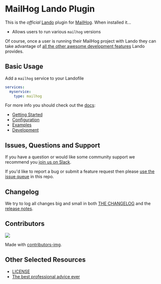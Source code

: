 # MailHog Lando Plugin

This is the _official_ [Lando](https://lando.dev) plugin for [MailHog](https://github.com/mailhog/MailHog). When installed it...

* Allows users to run various `mailhog` versions

Of course, once a user is running their MailHog project with Lando they can take advantage of [all the other awesome development features](https://docs.lando.dev) Lando provides.

## Basic Usage

Add a `mailhog` service to your Landofile

```yaml
services:
  myservice:
    type: mailhog
```

For more info you should check out the [docs](https://docs.lando.dev/mailhog):

* [Getting Started](https://docs.lando.dev/mailhog/)
* [Configuration](https://docs.lando.dev/mailhog/config.html)
* [Examples](https://github.com/lando/mailhog/tree/main/examples)
* [Development](https://docs.lando.dev/mailhog/development.html)

## Issues, Questions and Support

If you have a question or would like some community support we recommend you [join us on Slack](https://launchpass.com/devwithlando).

If you'd like to report a bug or submit a feature request then please [use the issue queue](https://github.com/lando/mailhog/issues/new/choose) in this repo.

## Changelog

We try to log all changes big and small in both [THE CHANGELOG](https://github.com/lando/mailhog/blob/main/CHANGELOG.md) and the [release notes](https://github.com/lando/mailhog/releases).

## Contributors

<a href="https://github.com/lando/mailhog/graphs/contributors">
  <img src="https://contrib.rocks/image?repo=lando/mailhog" />
</a>

Made with [contributors-img](https://contrib.rocks).

## Other Selected Resources

* [LICENSE](https://github.com/lando/mailhog/blob/main/LICENSE.md)
* [The best professional advice ever](https://www.youtube.com/watch?v=tkBVDh7my9Q)